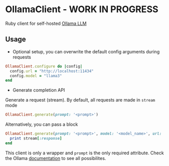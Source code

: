 # OllamaClient - WORK IN PROGRESS

Ruby client for self-hosted [Ollama LLM](https://github.com/ollama/ollama)

## Usage
- Optional setup, you can overwrite the default config arguments during requests
```ruby
OllamaClient.configure do |config|
  config.url = "http://localhost:11434"
  config.model = "llama3"
end
```


- Generate completion API

Generate a request (stream). By default, all requests are made in `stream` mode
```ruby
OllamaClient.generate(prompt: '<prompt>')
```


Alternatively, you can pass a block
```ruby
OllamaClient.generate(prompt: '<prompt>', model: '<model_name>', url: '<ollama_url>') do |stream|
  print stream[:response]
end
```


This client is only a wrapper and `prompt` is the only required attribute. Check the Ollama [documentation](https://github.com/ollama/ollama/blob/main/docs/api.md#generate-a-completion) to see all possibilites.
